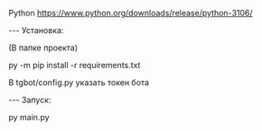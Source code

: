 Python https://www.python.org/downloads/release/python-3106/

--- Установка:

(В папке проекта)

py -m pip install -r requirements.txt

В tgbot/config.py указать токен бота

--- Запуск:

py main.py
